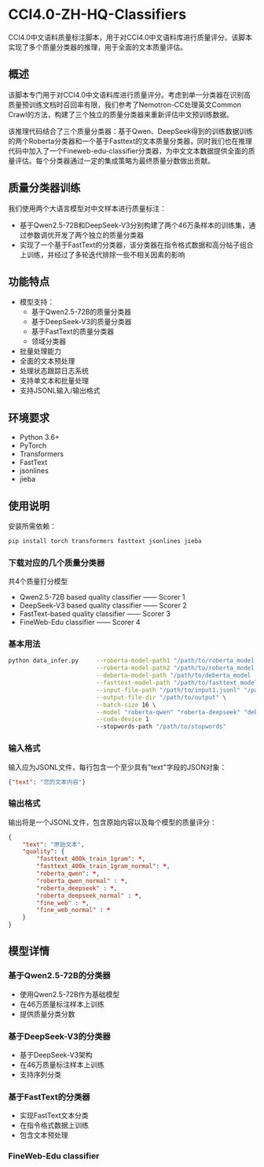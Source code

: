 # CCI4.0-ZH-HQ-Classifiers

CCI4.0中文语料质量标注脚本，用于对CCI4.0中文语料库进行质量评分。该脚本实现了多个质量分类器的推理，用于全面的文本质量评估。

## 概述

该脚本专门用于对CCI4.0中文语料库进行质量评分。考虑到单一分类器在识别高质量预训练文档时召回率有限，我们参考了Nemotron-CC处理英文Common Crawl的方法，构建了三个独立的质量分类器来重新评估中文预训练数据。

该推理代码结合了三个质量分类器：基于Qwen、DeepSeek得到的训练数据训练的两个Roberta分类器和一个基于Fasttext的文本质量分类器，同时我们也在推理代码中加入了一个Fineweb-edu-classifier分类器，为中文文本数据提供全面的质量评估。每个分类器通过一定的集成策略为最终质量分数做出贡献。

## 质量分类器训练

我们使用两个大语言模型对中文样本进行质量标注：
- 基于Qwen2.5-72B和DeepSeek-V3分别构建了两个46万条样本的训练集，通过参数调优开发了两个独立的质量分类器
- 实现了一个基于FastText的分类器，该分类器在指令格式数据和高分帖子组合上训练，并经过了多轮迭代排除一些不相关因素的影响

## 功能特点

- 模型支持：
  - 基于Qwen2.5-72B的质量分类器
  - 基于DeepSeek-V3的质量分类器
  - 基于FastText的质量分类器
  - 领域分类器
- 批量处理能力
- 全面的文本预处理
- 处理状态跟踪日志系统
- 支持单文本和批量处理
- 支持JSONL输入/输出格式

## 环境要求

- Python 3.6+
- PyTorch
- Transformers
- FastText
- jsonlines
- jieba

## 使用说明

安装所需依赖：

```bash
pip install torch transformers fasttext jsonlines jieba 
```

### 下载对应的几个质量分类器

共4个质量打分模型
- Qwen2.5-72B based quality classifier —— Scorer 1
- DeepSeek-V3 based quality classifier —— Scorer 2
- FastText-based quality classifier    —— Scorer 3
- FineWeb-Edu classifier               —— Scorer 4

### 基本用法

```bash
python data_infer.py     --roberta-model-path1 "/path/to/roberta_model (Scorer 1)" \
                         --roberta-model-path2 "/path/to/roberta_model (Scorer 2)" \
                         --deberta-model-path "/path/to/deberta_model (Scorer 4)" \
                         --fasttext-model-path "/path/to/fasttext_model (Scorer 3)" \
                         --input-file-path "/path/to/input1.jsonl" "/path/to/input2.jsonl" \
                         --output-file-dir "/path/to/output" \
                         --batch-size 16 \
                         --model "roberta-qwen" "roberta-deepseek" "deberta" "fasttext" \
                         --cuda-device 1
                         --stopwords-path "/path/to/stopwords"
```

### 输入格式

输入应为JSONL文件，每行包含一个至少具有"text"字段的JSON对象：

```json
{"text": "您的文本内容"}
```

### 输出格式

输出将是一个JSONL文件，包含原始内容以及每个模型的质量评分：

```json
{
    "text": "原始文本",
    "quality": {
        "fasttext_400k_train_1gram": *,
        "fasttext_400k_train_1gram_normal": *,
        "roberta_qwen": *,
        "roberta_qwen_normal" : *,
        "roberta_deepseek" : *,
        "roberta_deepseek_normal" : *,
        "fine_web" : *,
        "fine_web_normal" : *
    }
}
```

## 模型详情

### 基于Qwen2.5-72B的分类器
- 使用Qwen2.5-72B作为基础模型
- 在46万质量标注样本上训练
- 提供质量分类分数

### 基于DeepSeek-V3的分类器
- 基于DeepSeek-V3架构
- 在46万质量标注样本上训练
- 支持序列分类

### 基于FastText的分类器
- 实现FastText文本分类
- 在指令格式数据上训练
- 包含文本预处理

### FineWeb-Edu classifier
